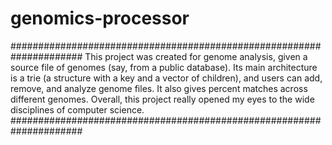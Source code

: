 # genomics-processor

#####################################################################
This project was created for genome analysis, given a source file
of genomes (say, from a public database). Its main architecture is
a trie (a structure with a key and a vector of children), and users
can add, remove, and analyze genome files. It also gives percent
matches across different genomes. Overall, this project really
opened my eyes to the wide disciplines of computer science.
#####################################################################
